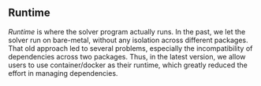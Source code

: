 ## Runtime

*Runtime* is where the solver program actually runs. In the past, we let the solver run on bare-metal, without any isolation across different packages. That old approach led to several problems, especially the incompatibility of dependencies across two packages. Thus, in the latest version, we allow users to use container/docker as their runtime, which greatly reduced the effort in managing dependencies.